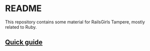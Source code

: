 # README

This repository contains some material for RailsGirls Tampere, mostly related to
Ruby.

## [Quick guide](http://edvardm.github.io/railsgirls-ruby/)
